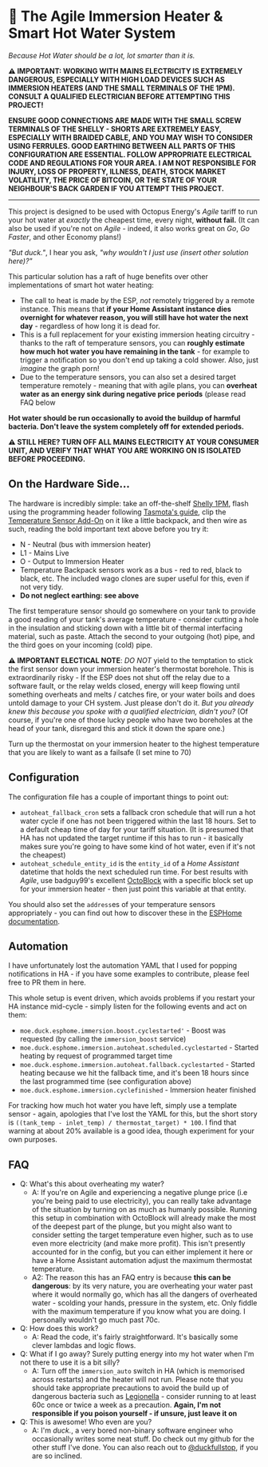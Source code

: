 # 🐙 The Agile Immersion Heater & Smart Hot Water System

_Because Hot Water should be a lot, lot smarter than it is._


**⚠️ IMPORTANT: WORKING WITH MAINS ELECTRICITY IS EXTREMELY DANGEROUS, ESPECIALLY WITH HIGH LOAD DEVICES SUCH AS IMMERSION HEATERS (AND THE SMALL TERMINALS OF THE 1PM). CONSULT A QUALIFIED ELECTRICIAN BEFORE ATTEMPTING THIS PROJECT!**

**ENSURE GOOD CONNECTIONS ARE MADE WITH THE SMALL SCREW TERMINALS OF THE SHELLY - SHORTS ARE EXTREMELY EASY, ESPECIALLY WITH BRAIDED CABLE, AND YOU MAY WISH TO CONSIDER USING FERRULES. GOOD EARTHING BETWEEN ALL PARTS OF THIS CONFIGURATION ARE ESSENTIAL. FOLLOW APPROPRIATE ELECTRICAL CODE AND REGULATIONS FOR YOUR AREA. I AM NOT RESPONSIBLE FOR INJURY, LOSS OF PROPERTY, ILLNESS, DEATH, STOCK MARKET VOLATILITY, THE PRICE OF BITCOIN, OR THE STATE OF YOUR NEIGHBOUR'S BACK GARDEN IF YOU ATTEMPT THIS PROJECT.**

___

This project is designed to be used with Octopus Energy's _Agile_ tariff to run your hot water at _exactly_ the cheapest time, every night, **without fail.** (It can also be used if you're not on _Agile_ - indeed, it also works great on _Go_, _Go Faster_, and other Economy plans!)

_"But duck."_, I hear you ask, _"why wouldn't I just use (insert other solution here)?"_

This particular solution has a raft of huge benefits over other implementations of smart hot water heating:

  * The call to heat is made by the ESP, _not_ remotely triggered by a remote instance. This means that **if your Home Assistant instance dies overnight for whatever reason, you will still have hot water the next day** - regardless of how long it is dead for.
  * This is a full replacement for your existing immersion heating circuitry - thanks to the raft of temperature sensors, you can **roughly estimate how much hot water you have remaining in the tank** - for example to trigger a notification so you don't end up taking a cold shower. Also, just _imagine_ the graph porn!
  * Due to the temperature sensors, you can also set a desired target temperature remotely - meaning that with agile plans, you can **overheat water as an energy sink during negative price periods** (please read FAQ below

**Hot water should be run occasionally to avoid the buildup of harmful bacteria. Don't leave the system completely off for extended periods.**

**⚠️ STILL HERE? TURN OFF ALL MAINS ELECTRICITY AT YOUR CONSUMER UNIT, AND VERIFY THAT WHAT YOU ARE WORKING ON IS ISOLATED BEFORE PROCEEDING.**

## On the Hardware Side...

The hardware is incredibly simple: take an off-the-shelf [Shelly 1PM](https://shop.shelly.cloud/shelly-1pm-wifi-smart-home-automation-1), flash using the programming header following [Tasmota's guide](https://tasmota.github.io/docs/devices/Shelly-1PM/#serial-flashing), clip the [Temperature Sensor Add-On](https://shop.shelly.cloud/temperature-sensor-addon-for-shelly-1-1pm-wifi-smart-home-automation#312) on it like a little backpack, and then wire as such, reading the bold important text above before you try it:

  * N - Neutral (bus with immersion heater)
  * L1 - Mains Live
  * O - Output to Immersion Heater
  * Temperature Backpack sensors work as a bus - red to red, black to black, etc. The included wago clones are super useful for this, even if not very tidy.
  * **Do not neglect earthing: see above**

The first temperature sensor should go somewhere on your tank to provide a good reading of your tank's average temperature - consider cutting a hole in the insulation and sticking down with a little bit of thermal interfacing material, such as paste. Attach the second to your outgoing (hot) pipe, and the third goes on your incoming (cold) pipe.

**⚠️ IMPORTANT ELECTICAL NOTE**: _DO NOT_ yield to the temptation to stick the first sensor down your immersion heater's thermostat borehole. This is extraordinarily risky - If the ESP does not shut off the relay due to a software fault, or the relay welds closed, energy will keep flowing until something overheats and melts / catches fire, or your water boils and does untold damage to your CH system. Just please don't do it. _But you already knew this because you spoke with a qualified electrician, didn't you?_ (Of course, if you're one of those lucky people who have two boreholes at the head of your tank, disregard this and stick it down the spare one.)

Turn up the thermostat on your immersion heater to the highest temperature that you are likely to want as a failsafe (I set mine to 70)

## Configuration

The configuration file has a couple of important things to point out:

  * `autoheat_fallback_cron` sets a fallback cron schedule that will run a hot water cycle if one has not been triggered within the last 18 hours. Set to a default cheap time of day for your tariff situation. (It is presumed that HA has not updated the target runtime if this has to run - it basically makes sure you're going to have some kind of hot water, even if it's not the cheapest)
  * `autoheat_schedule_entity_id` is the `entity_id` of a _Home Assistant_ datetime that holds the next scheduled run time. For best results with _Agile_, use badguy99's excellent [OctoBlock](https://github.com/badguy99/octoblock) with a specific block set up for your immersion heater - then just point this variable at that entity.

You should also set the `address`es of your temperature sensors appropriately - you can find out how to discover these in the [ESPHome documentation](https://esphome.io/components/sensor/dallas.html?highlight=dallas#getting-sensor-ids). 

## Automation

I have unfortunately lost the automation YAML that I used for popping notifications in HA - if you have some examples to contribute, please feel free to PR them in here.

This whole setup is event driven, which avoids problems if you restart your HA instance mid-cycle - simply listen for the following events and act on them:

 * `moe.duck.esphome.immersion.boost.cyclestarted'` - Boost was requested (by calling the `immersion_boost` service)
 * `moe.duck.esphome.immersion.autoheat.scheduled.cyclestarted` - Started heating by request of programmed target time
 * `moe.duck.esphome.immersion.autoheat.fallback.cyclestarted` - Started heating because we hit the fallback time, and it's been 18 hours since the last programmed time (see configuration above)
 * `moe.duck.esphome.immersion.cyclefinished` - Immersion heater finished

For tracking how much hot water you have left, simply use a template sensor - again, apologies that I've lost the YAML for this, but the short story is `((tank_temp - inlet_temp) / thermostat_target) * 100`. I find that warning at about 20% available is a good idea, though experiment for your own purposes.


## FAQ

 * Q: What's this about overheating my water?
   * A: If you're on Agile and experiencing a negative plunge price (i.e you're being paid to use electricity), you can really take advantage of the situation by turning on as much as humanly possible. Running this setup in combination with OctoBlock will already make the most of the deepest part of the plunge, but you might also want to consider setting the target temperature even higher, such as to use even more electricity (and make more profit). This isn't presently accounted for in the config, but you can either implement it here or have a Home Assistant automation adjust the maximum thermostat temperature.
   * A2: The reason this has an FAQ entry is because **this can be dangerous**: by its very nature, you are overheating your water past where it would normally go, which has all the dangers of overheated water - scolding your hands, pressure in the system, etc. Only fiddle with the maximum temperature if you know what you are doing. I personally wouldn't go much past 70c. 
  * Q: How does this work?
    * A: Read the code, it's fairly straightforward. It's basically some clever lambdas and logic flows.
  * Q: What if I go away? Surely putting energy into my hot water when I'm not there to use it is a bit silly?
    * A: Turn off the `immersion_auto` switch in HA (which is memorised across restarts) and the heater will not run. Please note that you should take appropriate precautions to avoid the build up of dangerous bacteria such as [Legionella](https://www.hse.gov.uk/healthservices/legionella.htm) - consider running to at least 60c once or twice a week as a precaution. **Again, I'm not responsible if you poison yourself - if unsure, just leave it on**
  * Q: This is awesome! Who even are you?
    * A: I'm _duck._, a very bored non-binary software engineer who occasionally writes some neat stuff. Do check out my github for the other stuff I've done. You can also reach out to [@duckfullstop](https://twitter.com/duckfullstop), if you are so inclined.
